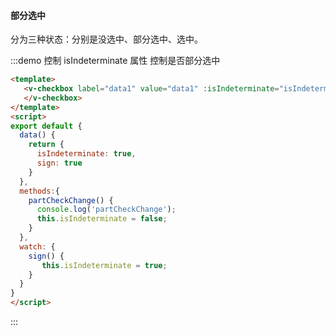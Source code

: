 #### 部分选中

分为三种状态：分别是没选中、部分选中、选中。

:::demo 控制 isIndeterminate 属性 控制是否部分选中
```html
<template>
   <v-checkbox label="data1" value="data1" :isIndeterminate="isIndeterminate" @part-check-change="partCheckChange" v-model="sign">
   </v-checkbox>
</template>
<script>
export default {
  data() {
    return {
      isIndeterminate: true,
      sign: true
    }
  },
  methods:{
    partCheckChange() {
      console.log('partCheckChange');
      this.isIndeterminate = false;
    }
  },
  watch: {
    sign() {
       this.isIndeterminate = true; 
    }
  }
}
</script>
```
:::
